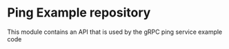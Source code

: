 # Ping Example repository

This module contains an API that is used by the gRPC ping service example code
